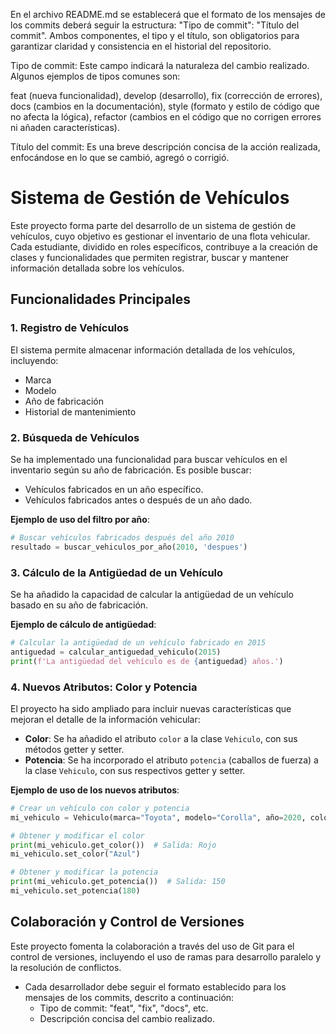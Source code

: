 En el archivo README.md se establecerá que el formato de los mensajes de los commits deberá seguir la estructura: "Tipo de commit": "Título del commit". Ambos componentes, el tipo y el título, son obligatorios para garantizar claridad y consistencia en el historial del repositorio.

Tipo de commit: Este campo indicará la naturaleza del cambio realizado. Algunos ejemplos de tipos comunes son:

feat (nueva funcionalidad),
develop (desarrollo),
fix (corrección de errores),
docs (cambios en la documentación),
style (formato y estilo de código que no afecta la lógica),
refactor (cambios en el código que no corrigen errores ni añaden características).

Título del commit: Es una breve descripción concisa de la acción realizada, enfocándose en lo que se cambió, agregó o corrigió. 


# Sistema de Gestión de Vehículos

Este proyecto forma parte del desarrollo de un sistema de gestión de vehículos, cuyo objetivo es gestionar el inventario de una flota vehicular. Cada estudiante, dividido en roles específicos, contribuye a la creación de clases y funcionalidades que permiten registrar, buscar y mantener información detallada sobre los vehículos.

## Funcionalidades Principales

### 1. Registro de Vehículos
El sistema permite almacenar información detallada de los vehículos, incluyendo:
- Marca
- Modelo
- Año de fabricación
- Historial de mantenimiento

### 2. Búsqueda de Vehículos
Se ha implementado una funcionalidad para buscar vehículos en el inventario según su año de fabricación. Es posible buscar:
- Vehículos fabricados en un año específico.
- Vehículos fabricados antes o después de un año dado.

**Ejemplo de uso del filtro por año**:
```python
# Buscar vehículos fabricados después del año 2010
resultado = buscar_vehiculos_por_año(2010, 'despues')
```

### 3. Cálculo de la Antigüedad de un Vehículo
Se ha añadido la capacidad de calcular la antigüedad de un vehículo basado en su año de fabricación.

**Ejemplo de cálculo de antigüedad**:
```python
# Calcular la antigüedad de un vehículo fabricado en 2015
antiguedad = calcular_antiguedad_vehiculo(2015)
print(f'La antigüedad del vehículo es de {antiguedad} años.')
```

### 4. Nuevos Atributos: Color y Potencia
El proyecto ha sido ampliado para incluir nuevas características que mejoran el detalle de la información vehicular:

- **Color**: Se ha añadido el atributo `color` a la clase `Vehiculo`, con sus métodos getter y setter.
- **Potencia**: Se ha incorporado el atributo `potencia` (caballos de fuerza) a la clase `Vehiculo`, con sus respectivos getter y setter.

**Ejemplo de uso de los nuevos atributos**:
```python
# Crear un vehículo con color y potencia
mi_vehiculo = Vehiculo(marca="Toyota", modelo="Corolla", año=2020, color="Rojo", potencia=150)

# Obtener y modificar el color
print(mi_vehiculo.get_color())  # Salida: Rojo
mi_vehiculo.set_color("Azul")

# Obtener y modificar la potencia
print(mi_vehiculo.get_potencia())  # Salida: 150
mi_vehiculo.set_potencia(180)
```

## Colaboración y Control de Versiones
Este proyecto fomenta la colaboración a través del uso de Git para el control de versiones, incluyendo el uso de ramas para desarrollo paralelo y la resolución de conflictos.

- Cada desarrollador debe seguir el formato establecido para los mensajes de los commits, descrito a continuación:
  - Tipo de commit: "feat", "fix", "docs", etc.
  - Descripción concisa del cambio realizado.
